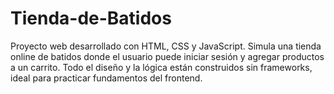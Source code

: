 # Tienda-de-Batidos
Proyecto web desarrollado con HTML, CSS y JavaScript. Simula una tienda online de batidos donde el usuario puede iniciar sesión y agregar productos a un carrito. Todo el diseño y la lógica están construidos sin frameworks, ideal para practicar fundamentos del frontend.
